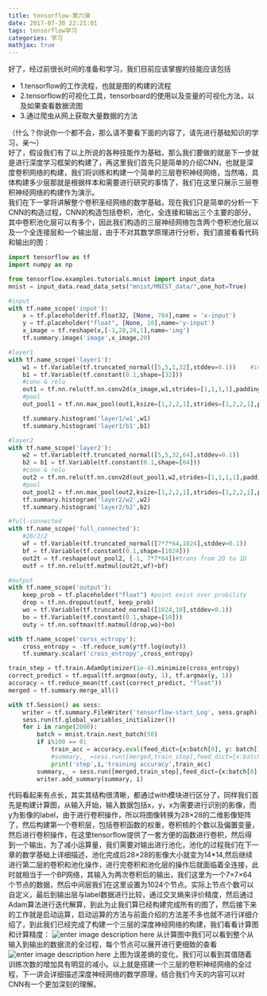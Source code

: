 ```yaml
---
title: tensorflow-第六弹
date: 2017-07-30 22:21:01
tags: tensorflow学习
categories: 学习
mathjax: true
---
```

好了，经过前很长时间的准备和学习，我们目前应该掌握的技能应该包括
* 1.tensorflow的工作流程，也就是图的构建的流程
* 2.tensorflow的可视化工具，tensorboard的使用以及变量的可视化方法，以及如果查看数据流图
* 3.通过爬虫从网上获取大量数据的方法

（什么？你说你一个都不会，那么请不要看下面的内容了，请先进行基础知识的学习，亲～）  
好了，假设我们有了以上所说的各种技能作为基础，那么我们要做的就是下一步就是进行深度学习框架的构建了，再这里我们首先只是简单的介绍CNN，也就是深度卷积网络的构建，我们将训练和构建一个简单的三层卷积神经网络，当然咯，具体构建多少层那就是根据样本和需要进行研究的事情了，我们在这里只展示三层卷积神经网络的构建作为演示。  
我们在下一掌将讲解整个卷积圣经网络的数学基础，现在我们只是简单的分析一下CNN的构造过程，CNN的构造包括卷积，池化，全连接和输出三个主要的部分，其中卷积池化层可以有多个，因此我们构造的三层神经网络包含两个卷积池化层以及一个全连接层和一个输出层，由于不对其数学原理进行分析，我们直接看看代码和输出的图：  
```python
import tensorflow as tf
import numpy as np

from tensorflow.examples.tutorials.mnist import input_data
mnist = input_data.read_data_sets("mnist/MNIST_data/",one_hot=True)

#input
with tf.name_scope('input'):
    x = tf.placeholder(tf.float32, [None, 784],name = 'x-input')
    y = tf.placeholder("float", [None, 10],name='y-input')
    x_image = tf.reshape(x,[-1,28,28,1],name='img')
    tf.summary.image('image',x_image,20)

#layer1
with tf.name_scope('layer1'):
    w1 = tf.Variable(tf.truncated_normal([5,5,1,32],stddev=0.1))    #initial size=[5*5*32] 32 filter features
    b1 = tf.Variable(tf.constant(0.1,shape=[32]))
    #conv & relu
    out1 = tf.nn.relu(tf.nn.conv2d(x_image,w1,strides=[1,1,1,1],padding='SAME')+b1)
    #pool
    out_pool1 = tf.nn.max_pool(out1,ksize=[1,2,2,1],strides=[1,2,2,1],padding='SAME')

    tf.summary.histogram('layer1/w1',w1)
    tf.summary.histogram('layer1/b1',b1)

#layer2
with tf.name_scope('layer2'):
    w2 = tf.Variable(tf.truncated_normal([5,5,32,64],stddev=0.1))
    b2 = b1 = tf.Variable(tf.constant(0.1,shape=[64]))
    #conv & relu
    out2 = tf.nn.relu(tf.nn.conv2d(out_pool1,w2,strides=[1,1,1,1],padding='SAME')+b2)
    #pool
    out_pool2 = tf.nn.max_pool(out2,ksize=[1,2,2,1],strides=[1,2,2,1],padding='SAME')
    tf.summary.histogram('layer2/w2',w2)
    tf.summary.histogram('layer2/b2',b2)

#full-connected
with tf.name_scope('full_connected'):
    #28/2/2
    wf = tf.Variable(tf.truncated_normal([7*7*64,1024],stddev=0.1))
    bf = tf.Variable(tf.constant(0.1,shape=[1024]))
    out2t = tf.reshape(out_pool2, [-1, 7*7*64])#trans from 2D to 1D
    outf = tf.nn.relu(tf.matmul(out2t,wf)+bf)

#output
with tf.name_scope('output'):
    keep_prob = tf.placeholder("float") #point exist over probility
    drop = tf.nn.dropout(outf, keep_prob)
    wo = tf.Variable(tf.truncated_normal([1024,10],stddev=0.1))
    bo = tf.Variable(tf.constant(0.1,shape=[10]))
    outy = tf.nn.softmax(tf.matmul(drop,wo)+bo)

with tf.name_scope('corss_ectropy'):
    cross_entropy = -tf.reduce_sum(y*tf.log(outy))
    tf.summary.scalar('cross_entropy',cross_entropy)

train_step = tf.train.AdamOptimizer(1e-4).minimize(cross_entropy)
correct_predict = tf.equal(tf.argmax(outy, 1), tf.argmax(y, 1))
accuracy = tf.reduce_mean(tf.cast(correct_predict, "float"))
merged = tf.summary.merge_all()

with tf.Session() as sess:
    writer = tf.summary.FileWriter('tensorflow-start_Log', sess.graph)
    sess.run(tf.global_variables_initializer())
    for i in range(2000):
        batch = mnist.train.next_batch(50)
        if i%100 == 0:
            train_acc = accuracy.eval(feed_dict={x:batch[0], y: batch[1], keep_prob: 1.0})
            #summary,_ =sess.run([merged,train_step],feed_dict={x:batch[0], y_:batch[1], keep_prob:1.0})
            print('step',i,'training accuracy',train_acc)
        summary,_ = sess.run([merged,train_step],feed_dict={x:batch[0], y:batch[1], keep_prob:0.5})
        writer.add_summary(summary, i)
```
代码看起来有点长，其实其结构很清晰，都通过with模块进行区分了，同样我们首先是构建计算图，从输入开始，输入数据包括x，y，x为需要进行识别的影像，而y为影像的label，由于进行卷积操作，所以将图像转换为28×28的二维影像矩阵了，然后构建第一个卷积层，包括卷积函数的权重，卷积核的个数以及偏置变量，然后进行卷积操作，在这里tensorflow提供了一套方便的函数进行卷积，然后得到一个输出，为了减小运算量，我们需要对输出进行池化，池化的过程我们在下一章的数学基础上详细描述，池化完成后28×28的影像大小就变为14*14,然后继续进行第二层的卷积和池化操作，进行完卷积和池化层的操作后就面临着全连接，此时就相当于一个BP网络，其输入为两次卷积后的输出，我们这里为一个7×7×64个节点的数据，然后中间层我们在这里设置为1024个节点。实际上节点个数可以自定义，最后到输出层与label数据进行比较，通过交叉熵来评价精度，然后通过Adam算法进行迭代解算，到此为止我们算已经构建完成所有的图了，然后接下来的工作就是启动运算，启动运算的方法与前面介绍的方法差不多也就不进行详细介绍了，到此我们已经完成了构建一个三层的深度神经网络的构建，我们看看计算图和计算精度：
![enter image description here](https://lh3.googleusercontent.com/xVJLeFGTuex5kZZYIfjVXWeBSbaRNUYgTUVTKOCMbEiLmjfNW0F16SJpubH8tZNLzvzlZOyX_U8r=s0 "cnnMnistGraph.png")
从计算图中我们可以看到整个从输入到输出的数据流的全过程，每个节点可以展开进行更细致的查看
![enter image description here](https://lh3.googleusercontent.com/IR0UIJ87vSb7sdRXENtz-WX8uyIFtIzXU0n8TbzeNXaRk8dDW6D6F3gTFlM-flZqULKSbk0doup8=s0 "cnnMnistCrossEctropy.png")
上图为误差熵的变化，我们可以看到其值随着训练次数的增加具有明显的减小。以上就是搭建一个三层的卷积神经网络的全过程，下一讲会详细描述深度神经网络的数学原理，结合我们今天的内容可以对CNN有一个更加深刻的理解。
